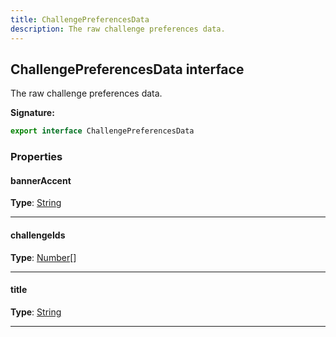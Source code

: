 ```yaml
---
title: ChallengePreferencesData
description: The raw challenge preferences data.
---
```


## ChallengePreferencesData interface

The raw challenge preferences data.

**Signature:**

```ts
export interface ChallengePreferencesData 
```

### Properties

#### bannerAccent



**Type**: [String](https://developer.mozilla.org/en-US/docs/Web/JavaScript/Reference/Global_Objects/String)

---

#### challengeIds



**Type**: [Number](https://developer.mozilla.org/en-US/docs/Web/JavaScript/Reference/Global_Objects/Number)[]

---

#### title



**Type**: [String](https://developer.mozilla.org/en-US/docs/Web/JavaScript/Reference/Global_Objects/String)

---


